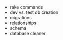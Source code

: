 * rake commands
* dev vs. test db creation
* migrations
* relationships
* schema
* database cleaner
